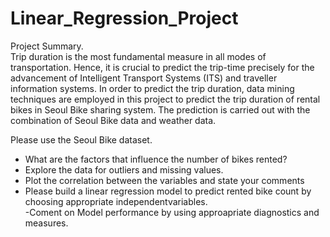 # Linear_Regression_Project

Project Summary.<br>
Trip duration is the most fundamental measure in all modes of transportation. Hence, it is crucial to predict the trip-time precisely for the advancement of Intelligent Transport Systems (ITS) and traveller information systems. In order to predict the trip duration, data mining techniques are employed in this project to predict the trip duration of rental bikes in Seoul Bike sharing system. The prediction is carried out with the combination of Seoul Bike data and weather data.<br>

Please use the Seoul Bike dataset.<br>
- What are the factors that influence the number of bikes rented?<br>
- Explore the data for outliers and missing values.<br>
- Plot the correlation between the variables and state your comments<br>
- Please build a linear regression model to predict rented bike count by choosing appropriate independentvariables.<br>
-Coment on Model performance by using approapriate diagnostics and measures.
